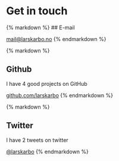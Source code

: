 # Get in touch


<div class="grid">
<div class="third">
{% markdown %}
## E-mail


[mail@larskarbo.no](mailto:mail@larskarbo.no)
{% endmarkdown %}
</div>
<div class="third">
{% markdown %}

## Github

I have 4 good projects on GitHub

[github.com/larskarbo](https://github.com/larskarbo)
{% endmarkdown %}
</div>
<div class="third">
{% markdown %}

## Twitter

I have 2 tweets on twitter

[@larskarbo](https://twitter.com/larskarbo)
{% endmarkdown %}
</div>
</div>